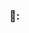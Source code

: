 ### 🤠:

<!--
I'm a computer science student at Ca' Foscari, Venice
- :sunglasses: I like working with both strongly typed, compiled languages such as *C* and *Java* and loose, interpreted ones like *Python* and *JavaScript*
- :revolving_hearts: I absolutely love designing User Interfaces and i'm currently becoming addicted to *React* framework
- :sweat_smile: Currently working on... myself... and on other projects such as *DATA.* a creative platform to share works and ideas.
-->
<!--
**Cela24k/Cela24k** is a ✨ _special_ ✨ repository because its `README.md` (this file) appears on your GitHub profile.

Here are some ideas to get you started:

- 🌱 I’m currently learning ...
- 👯 I’m looking to collaborate on ...
- 🤔 I’m looking for help with ...
- 💬 Ask me about ...
- 📫 How to reach me: ...
- 😄 Pronouns: ...
- ⚡ Fun fact: ...
-->

